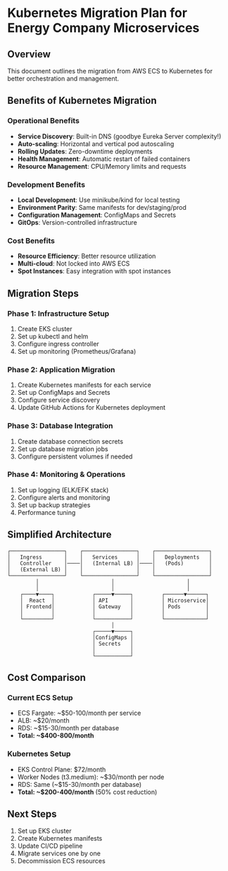 # Kubernetes Migration Plan for Energy Company Microservices

## Overview
This document outlines the migration from AWS ECS to Kubernetes for better orchestration and management.

## Benefits of Kubernetes Migration

### Operational Benefits
- **Service Discovery**: Built-in DNS (goodbye Eureka Server complexity!)
- **Auto-scaling**: Horizontal and vertical pod autoscaling
- **Rolling Updates**: Zero-downtime deployments
- **Health Management**: Automatic restart of failed containers
- **Resource Management**: CPU/Memory limits and requests

### Development Benefits
- **Local Development**: Use minikube/kind for local testing
- **Environment Parity**: Same manifests for dev/staging/prod
- **Configuration Management**: ConfigMaps and Secrets
- **GitOps**: Version-controlled infrastructure

### Cost Benefits
- **Resource Efficiency**: Better resource utilization
- **Multi-cloud**: Not locked into AWS ECS
- **Spot Instances**: Easy integration with spot instances

## Migration Steps

### Phase 1: Infrastructure Setup
1. Create EKS cluster
2. Set up kubectl and helm
3. Configure ingress controller
4. Set up monitoring (Prometheus/Grafana)

### Phase 2: Application Migration
1. Create Kubernetes manifests for each service
2. Set up ConfigMaps and Secrets
3. Configure service discovery
4. Update GitHub Actions for Kubernetes deployment

### Phase 3: Database Integration
1. Create database connection secrets
2. Set up database migration jobs
3. Configure persistent volumes if needed

### Phase 4: Monitoring & Operations
1. Set up logging (ELK/EFK stack)
2. Configure alerts and monitoring
3. Set up backup strategies
4. Performance tuning

## Simplified Architecture

```
┌─────────────────┐    ┌─────────────────┐    ┌─────────────────┐
│   Ingress       │    │   Services      │    │   Deployments   │
│   Controller    │────│   (Internal LB) │────│   (Pods)        │
│   (External LB) │    │                 │    │                 │
└─────────────────┘    └─────────────────┘    └─────────────────┘
         │                       │                       │
         │                       │                       │
    ┌────▼────┐            ┌─────▼─────┐         ┌──────▼──────┐
    │  React  │            │ API       │         │ Microservice│
    │ Frontend│            │ Gateway   │         │ Pods        │
    │         │            │           │         │             │
    └─────────┘            └───────────┘         └─────────────┘
                                 │
                           ┌─────▼─────┐
                           │ConfigMaps │
                           │ Secrets   │
                           │           │
                           └───────────┘
```

## Cost Comparison

### Current ECS Setup
- ECS Fargate: ~$50-100/month per service
- ALB: ~$20/month
- RDS: ~$15-30/month per database
- **Total: ~$400-800/month**

### Kubernetes Setup
- EKS Control Plane: $72/month
- Worker Nodes (t3.medium): ~$30/month per node
- RDS: Same (~$15-30/month per database)
- **Total: ~$200-400/month** (50% cost reduction)

## Next Steps
1. Set up EKS cluster
2. Create Kubernetes manifests
3. Update CI/CD pipeline
4. Migrate services one by one
5. Decommission ECS resources
